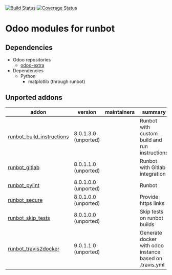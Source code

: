 [![Build Status](https://travis-ci.org/OCA/runbot-addons.svg?branch=10.0)](https://travis-ci.org/OCA/runbot-addons)
[![Coverage Status](https://coveralls.io/repos/OCA/runbot-addons/badge.svg?branch=10.0&service=github)](https://coveralls.io/github/OCA/runbot-addons?branch=10.0)

Odoo modules for runbot
========================

Dependencies
------------
* Odoo repositories
     * [odoo-extra](https://github.com/odoo/odoo-extra)
* Dependencies
     * Python
         * matplotlib (through runbot)

[//]: # (addons)

Unported addons
---------------
addon | version | maintainers | summary
--- | --- | --- | ---
[runbot_build_instructions](runbot_build_instructions/) | 8.0.1.3.0 (unported) |  | Runbot with custom build and run instructions
[runbot_gitlab](runbot_gitlab/) | 8.0.1.1.0 (unported) |  | Runbot with Gitlab integration
[runbot_pylint](runbot_pylint/) | 8.0.1.0.0 (unported) |  | Runbot
[runbot_secure](runbot_secure/) | 8.0.1.0.0 (unported) |  | Provide https links
[runbot_skip_tests](runbot_skip_tests/) | 8.0.1.0.0 (unported) |  | Skip tests on runbot builds
[runbot_travis2docker](runbot_travis2docker/) | 9.0.1.1.0 (unported) |  | Generate docker with odoo instance based on .travis.yml

[//]: # (end addons)
